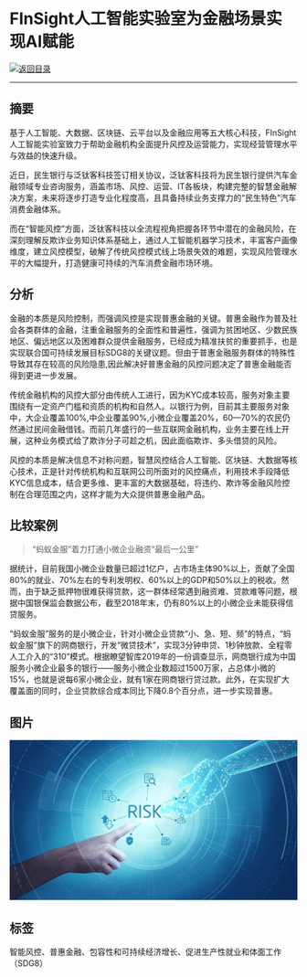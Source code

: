 # FInSight人工智能实验室为金融场景实现AI赋能

[![返回目录](http://img.shields.io/badge/点击-返回目录-875A7B.svg?style=flat&colorA=8F8F8F)](/)

----------

## 摘要

基于人工智能、大数据、区块链、云平台以及金融应用等五大核心科技，FInSight 人工智能实验室致力于帮助金融机构全面提升风控及运营能力，实现经营管理水平与效益的快速升级。

近日，民生银行与泛钛客科技签订相关协议，泛钛客科技将为民生银行提供汽车金融领域专业咨询服务，涵盖市场、风控、运营、IT各板块，构建完整的智慧金融解决方案，未来将逐步打造专业化程度高，且具备持续业务支撑力的“民生特色”汽车消费金融体系。

而在“智能风控”方面，泛钛客科技以全流程视角把握各环节中潜在的金融风险，在深刻理解反欺诈业务知识体系基础上，通过人工智能机器学习技术，丰富客户画像维度，建立风控模型，破解了传统风控模式线上场景失效的难题，实现风险管理水平的大幅提升，打造健康可持续的汽车消费金融市场环境。

## 分析

金融的本质是风险控制，而强调风控是实现普惠金融的关键。普惠金融作为普及社会各类群体的金融，注重金融服务的全面性和普遍性，强调为贫困地区、少数民族地区、偏远地区以及困难群众提供金融服务，已经成为精准扶贫的重要抓手，也是实现联合国可持续发展目标SDG8的关键议题。但由于普惠金融服务群体的特殊性导致其存在较高的风险隐患,因此解决好普惠金融的风控问题决定了普惠金融能否得到更进一步发展。

传统金融机构的风控大部分由传统人工进行，因为KYC成本较高，服务对象主要围绕有一定资产门槛和资质的机构和自然人。以银行为例，目前其主要服务对象中，大企业覆盖100%,中企业覆盖90%,小微企业覆盖20%，60—70%的农民仍然通过民间金融借钱。而前几年盛行的一些互联网金融机构，业务主要在线上开展，这种业务模式给了欺诈分子可趁之机，因此面临欺诈、多头借贷的风险。

风控的本质是解决信息不对称问题，智慧风控结合人工智能、区块链、大数据等核心技术，正是针对传统机构和互联网公司所面对的风控痛点，利用技术手段降低KYC信息成本，结合更多维、更丰富的大数据基础，将违约、欺诈等金融风险控制在合理范围之内，这样才能为大众提供普惠金融产品。

## 比较案例

> “蚂蚁金服”着力打通小微企业融资“最后一公里”

据统计，目前我国小微企业数量已超过1亿户，占市场主体90%以上，贡献了全国80%的就业、70%左右的专利发明权、60%以上的GDP和50%以上的税收。然而，由于缺乏抵押物很难获得贷款，这一群体经常遇到融资难、贷款难等问题，根据中国银保监会数据公布，截至2018年末，仍有80%以上的小微企业未能获得信贷服务。

“蚂蚁金服”服务的是小微企业，针对小微企业贷款“小、急、短、频”的特点，“蚂蚁金服”旗下的网商银行，开发“微贷技术”，实现3分钟申贷、1秒钟放款、全程零人工介入的“310”模式。根据瞭望智库2019年的一份调查显示，网商银行成为中国服务小微企业最多的银行——服务小微企业数超过1500万家，占总体小微的15%，也就是说每6家小微企业，就有1家在网商银行贷过款。此外，在实现扩大覆盖面的同时，企业贷款综合成本同比下降0.8个百分点，进一步实现普惠。


## 图片

![图片](8.2.1.jpg)


## 标签

智能风控、普惠金融、包容性和可持续经济增长、促进生产性就业和体面工作（SDG8）

